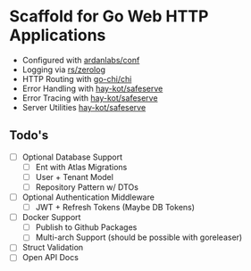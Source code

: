 # Scaffold for Go Web HTTP Applications

- Configured with [ardanlabs/conf](https://github.com/ardanlabs/conf)
- Logging via [rs/zerolog](https://github.com/rs/zerolog)
- HTTP Routing with [go-chi/chi](https://github.com/go-chi/chi)
- Error Handling with [hay-kot/safeserve](https://github.com/hay-kot/safeserve)
- Error Tracing with [hay-kot/safeserve](https://github.com/hay-kot/safeserve)
- Server Utilities [hay-kot/safeserve](https://github.com/hay-kot/safeserve)

## Todo's

- [ ] Optional Database Support
  - [ ] Ent with Atlas Migrations
  - [ ] User + Tenant Model
  - [ ] Repository Pattern w/ DTOs
- [ ] Optional Authentication Middleware
  - [ ] JWT + Refresh Tokens (Maybe DB Tokens)
- [ ] Docker Support
  - [ ] Publish to Github Packages
  - [ ] Multi-arch Support (should be possible with goreleaser)
- [ ] Struct Validation
- [ ] Open API Docs